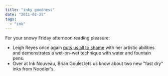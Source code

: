```yaml
---
title: "inky goodness"
date: "2011-02-25"
tags: 
  - "ink"
---
```


For your snowy Friday afternoon reading pleasure:

- Leigh Reyes once again [puts us all to shame](http://www.leighreyes.com/blog/?p=3112) with her artistic abilities and demonstrates a wet-on-wet technique with water and fountain pens.
- Over at Ink Nouveau, Brian Goulet lets us know about two new "fast dry" inks from Noodler's.
